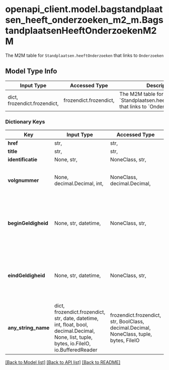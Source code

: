 # openapi_client.model.bagstandplaatsen_heeft_onderzoeken_m2_m.BagstandplaatsenHeeftOnderzoekenM2M

The M2M table for `Standplaatsen.heeftOnderzoeken` that links to `Onderzoeken`

## Model Type Info
Input Type | Accessed Type | Description | Notes
------------ | ------------- | ------------- | -------------
dict, frozendict.frozendict,  | frozendict.frozendict,  | The M2M table for &#x60;Standplaatsen.heeftOnderzoeken&#x60; that links to &#x60;Onderzoeken&#x60; | 

### Dictionary Keys
Key | Input Type | Accessed Type | Description | Notes
------------ | ------------- | ------------- | ------------- | -------------
**href** | str,  | str,  |  | 
**title** | str,  | str,  |  | 
**identificatie** | None, str,  | NoneClass, str,  |  | [optional] 
**volgnummer** | None, decimal.Decimal, int,  | NoneClass, decimal.Decimal,  |  | [optional] value must be a 64 bit integer
**beginGeldigheid** | None, str, datetime,  | NoneClass, str,  |  | [optional] value must conform to RFC-3339 date-time
**eindGeldigheid** | None, str, datetime,  | NoneClass, str,  |  | [optional] value must conform to RFC-3339 date-time
**any_string_name** | dict, frozendict.frozendict, str, date, datetime, int, float, bool, decimal.Decimal, None, list, tuple, bytes, io.FileIO, io.BufferedReader | frozendict.frozendict, str, BoolClass, decimal.Decimal, NoneClass, tuple, bytes, FileIO | any string name can be used but the value must be the correct type | [optional]

[[Back to Model list]](../../README.md#documentation-for-models) [[Back to API list]](../../README.md#documentation-for-api-endpoints) [[Back to README]](../../README.md)

